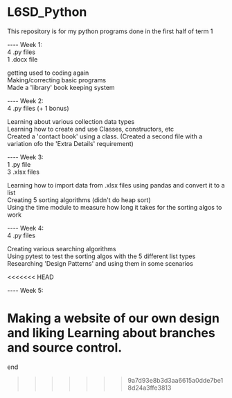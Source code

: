 # L6SD_Python
This repository is for my python programs done in the first half of term 1

---- Week 1:  
4 .py files  
1 .docx file  
  
getting used to coding again  
Making/correcting basic programs  
Made a 'library' book keeping system  
  
  
---- Week 2:  
4 .py files (+ 1 bonus)  
  
Learning about various collection data types  
Learning how to create and use Classes, constructors, etc  
Created a 'contact book' using a class. (Created a second file with a variation ofo the 'Extra Details' requirement)  
  
  
---- Week 3:  
1 .py file  
3 .xlsx files  
  
Learning how to import data from .xlsx files using pandas and convert it to a list  
Creating 5 sorting algorithms (didn't do heap sort)  
Using the time module to measure how long it takes for the sorting algos to work  
  
  
---- Week 4:  
4 .py files   
  
Creating various searching algorithms  
Using pytest to test the sorting algos with the 5 different list types
Researching 'Design Patterns' and using them in some scenarios

<<<<<<< HEAD

---- Week 5:

Making a website of our own design and liking
Learning about branches and source control.
=======
end
>>>>>>> 9a7d93e8b3d3aa6615a0dde7be18d24a3ffe3813
